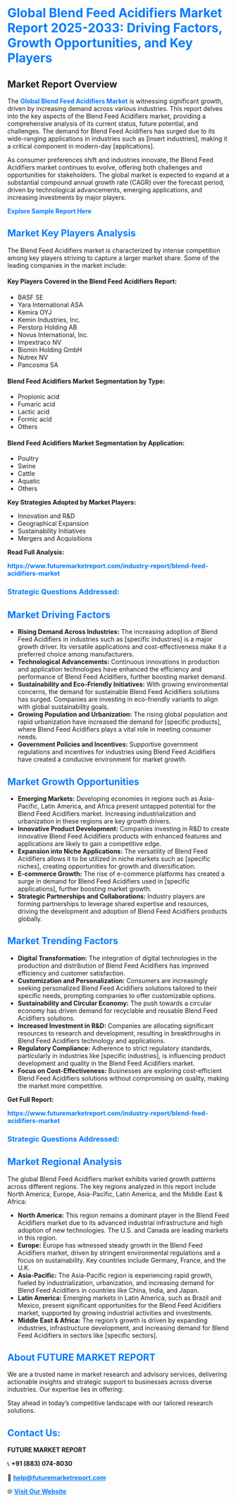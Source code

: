 <h1 style="color: #007BFF;">Global Blend Feed Acidifiers Market Report 2025-2033: Driving Factors, Growth Opportunities, and Key Players</h1>

<section id="overview">
<h2>Market Report Overview</h2>
<p>The <a href="https://www.futuremarketreport.com/industry-report/blend-feed-acidifiers-market" style="color: #007BFF; text-decoration: none;"><strong>Global Blend Feed Acidifiers Market</strong></a> is witnessing significant growth, driven by increasing demand across various industries. This report delves into the key aspects of the Blend Feed Acidifiers market, providing a comprehensive analysis of its current status, future potential, and challenges. The demand for Blend Feed Acidifiers has surged due to its wide-ranging applications in industries such as [insert industries], making it a critical component in modern-day [applications].</p>
<p>As consumer preferences shift and industries innovate, the Blend Feed Acidifiers market continues to evolve, offering both challenges and opportunities for stakeholders. The global market is expected to expand at a substantial compound annual growth rate (CAGR) over the forecast period, driven by technological advancements, emerging applications, and increasing investments by major players.</p>
</section>

<section id="overview">
<p><a href="https://www.futuremarketreport.com/request-sample/reportId=54654" style="color: #007BFF; text-decoration: none;"><strong>Explore Sample Report Here</strong></a></p>
</section>

<section id="key-players">
<h2 style="color: #007BFF;">Market Key Players Analysis</h2>
<p>The Blend Feed Acidifiers market is characterized by intense competition among key players striving to capture a larger market share. Some of the leading companies in the market include:</p>
<h4>Key Players Covered in the Blend Feed Acidifiers Report:</h4>
<ul><li>BASF SE</li><li>Yara International ASA</li><li>Kemira OYJ</li><li>Kemin Industries, Inc.</li><li>Perstorp Holding AB</li><li>Novus International, Inc.</li><li>Impextraco NV</li><li>Biomin Holding GmbH</li><li>Nutrex NV</li><li>Pancosma SA</li></ul>
<h4>Blend Feed Acidifiers Market Segmentation by Type:</h4>
<ul><li>Propionic acid</li><li>Fumaric acid</li><li>Lactic acid</li><li>Formic acid</li><li>Others</li></ul>

<h4>Blend Feed Acidifiers Market Segmentation by Application:</h4>
<ul><li>Poultry</li><li>Swine</li><li>Cattle</li><li>Aquatic</li><li>Others</li></ul>
<p><strong>Key Strategies Adopted by Market Players:</strong></p>
<ul>
<li>Innovation and R&D</li>
<li>Geographical Expansion</li>
<li>Sustainability Initiatives</li>
<li>Mergers and Acquisitions</li>
</ul>
</section>

<section>
<p><strong>Read Full Analysis: </strong></p><a href="https://www.futuremarketreport.com/industry-report/blend-feed-acidifiers-market" style="color: #007BFF; text-decoration: none;"><strong>https://www.futuremarketreport.com/industry-report/blend-feed-acidifiers-market</strong></a>
<h3 style="color: #007BFF;">Strategic Questions Addressed:</h3>
</section>

<section id="driving-factors">
<h2 style="color: #007BFF;">Market Driving Factors</h2>
<ul>
<li><strong>Rising Demand Across Industries:</strong> The increasing adoption of Blend Feed Acidifiers in industries such as [specific industries] is a major growth driver. Its versatile applications and cost-effectiveness make it a preferred choice among manufacturers.</li>
<li><strong>Technological Advancements:</strong> Continuous innovations in production and application technologies have enhanced the efficiency and performance of Blend Feed Acidifiers, further boosting market demand.</li>
<li><strong>Sustainability and Eco-Friendly Initiatives:</strong> With growing environmental concerns, the demand for sustainable Blend Feed Acidifiers solutions has surged. Companies are investing in eco-friendly variants to align with global sustainability goals.</li>
<li><strong>Growing Population and Urbanization:</strong> The rising global population and rapid urbanization have increased the demand for [specific products], where Blend Feed Acidifiers plays a vital role in meeting consumer needs.</li>
<li><strong>Government Policies and Incentives:</strong> Supportive government regulations and incentives for industries using Blend Feed Acidifiers have created a conducive environment for market growth.</li>
</ul>
</section>

<section id="growth-opportunities">
<h2 style="color: #007BFF;">Market Growth Opportunities</h2>
<ul>
<li><strong>Emerging Markets:</strong> Developing economies in regions such as Asia-Pacific, Latin America, and Africa present untapped potential for the Blend Feed Acidifiers market. Increasing industrialization and urbanization in these regions are key growth drivers.</li>
<li><strong>Innovative Product Development:</strong> Companies investing in R&D to create innovative Blend Feed Acidifiers products with enhanced features and applications are likely to gain a competitive edge.</li>
<li><strong>Expansion into Niche Applications:</strong> The versatility of Blend Feed Acidifiers allows it to be utilized in niche markets such as [specific niches], creating opportunities for growth and diversification.</li>
<li><strong>E-commerce Growth:</strong> The rise of e-commerce platforms has created a surge in demand for Blend Feed Acidifiers used in [specific applications], further boosting market growth.</li>
<li><strong>Strategic Partnerships and Collaborations:</strong> Industry players are forming partnerships to leverage shared expertise and resources, driving the development and adoption of Blend Feed Acidifiers products globally.</li>
</ul>
</section>

<section id="trending-factors">
<h2 style="color: #007BFF;">Market Trending Factors</h2>
<ul>
<li><strong>Digital Transformation:</strong> The integration of digital technologies in the production and distribution of Blend Feed Acidifiers has improved efficiency and customer satisfaction.</li>
<li><strong>Customization and Personalization:</strong> Consumers are increasingly seeking personalized Blend Feed Acidifiers solutions tailored to their specific needs, prompting companies to offer customizable options.</li>
<li><strong>Sustainability and Circular Economy:</strong> The push towards a circular economy has driven demand for recyclable and reusable Blend Feed Acidifiers solutions.</li>
<li><strong>Increased Investment in R&D:</strong> Companies are allocating significant resources to research and development, resulting in breakthroughs in Blend Feed Acidifiers technology and applications.</li>
<li><strong>Regulatory Compliance:</strong> Adherence to strict regulatory standards, particularly in industries like [specific industries], is influencing product development and quality in the Blend Feed Acidifiers market.</li>
<li><strong>Focus on Cost-Effectiveness:</strong> Businesses are exploring cost-efficient Blend Feed Acidifiers solutions without compromising on quality, making the market more competitive.</li>
</ul>
</section>

<section>
<p><strong>Get Full Report: </strong></p><a href="https://www.futuremarketreport.com/industry-report/blend-feed-acidifiers-market" style="color: #007BFF; text-decoration: none;"><strong>https://www.futuremarketreport.com/industry-report/blend-feed-acidifiers-market</strong></a>
<h3 style="color: #007BFF;">Strategic Questions Addressed:</h3>
</section>


<section id="regional-analysis">
<h2 style="color: #007BFF;">Market Regional Analysis</h2>
<p>The global Blend Feed Acidifiers market exhibits varied growth patterns across different regions. The key regions analyzed in this report include North America, Europe, Asia-Pacific, Latin America, and the Middle East & Africa:</p>
<ul>
<li><strong>North America:</strong> This region remains a dominant player in the Blend Feed Acidifiers market due to its advanced industrial infrastructure and high adoption of new technologies. The U.S. and Canada are leading markets in this region.</li>
<li><strong>Europe:</strong> Europe has witnessed steady growth in the Blend Feed Acidifiers market, driven by stringent environmental regulations and a focus on sustainability. Key countries include Germany, France, and the U.K.</li>
<li><strong>Asia-Pacific:</strong> The Asia-Pacific region is experiencing rapid growth, fueled by industrialization, urbanization, and increasing demand for Blend Feed Acidifiers in countries like China, India, and Japan.</li>
<li><strong>Latin America:</strong> Emerging markets in Latin America, such as Brazil and Mexico, present significant opportunities for the Blend Feed Acidifiers market, supported by growing industrial activities and investments.</li>
<li><strong>Middle East & Africa:</strong> The region’s growth is driven by expanding industries, infrastructure development, and increasing demand for Blend Feed Acidifiers in sectors like [specific sectors].</li>
</ul>
</section>

<footer>
<h2 style="color: #007BFF;">About FUTURE MARKET REPORT</h2>
<p>We are a trusted name in market research and advisory services, delivering actionable insights and strategic support to businesses across diverse industries. Our expertise lies in offering:</p>

<p>Stay ahead in today’s competitive landscape with our tailored research solutions.</p>

<h2 style="color: #007BFF;">Contact Us:</h2>
<p><strong>FUTURE MARKET REPORT</strong></p>
<p>📞 <strong>+91 (883) 074-8030</strong></p>
<p>📧 <strong><a href="mailto:help@futuremarketreport.com" style="color: #007BFF;">help@futuremarketreport.com</a></strong></p>
<p>🌐 <strong><a href="https://www.futuremarketreport.com/" style="color: #007BFF;">Visit Our Website</a></strong></p>
</footer>